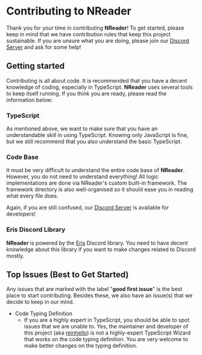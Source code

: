# Contributing to NReader

Thank you for your time in contributing **NReader**! To get started, please keep in mind that we have contribution rules that keep this project sustainable. If you are unsure what you are doing, please join our [Discord Server](https://discord.gg/b7AW2Zkcsw) and ask for some help!

## Getting started

Contributing is all about code. It is recommended that you have a decent knowledge of coding, especially in TypeScript. **NReader** uses several tools to keep itself running. If you think you are ready, please read the information below:

### TypeScript

As mentioned above, we want to make sure that you have an understandable skill in using TypeScript. Knowing only JavaScript is fine, but we still recommend that you also understand the basic TypeScript.


### Code Base

It must be very difficult to understand the entire code base of **NReader**. However, you do not need to understand everything! All logic implementations are done via NReader's custom built-in framework. The framework directory is also well-organised so it should ease you in reading what every file does.

Again, if you are still confused, our [Discord Server](https://discord.gg/b7AW2Zkcsw) is available for developers!

### Eris Discord Library

**NReader** is powered by the [Eris](https://github.com/abalabahaha/eris) Discord library. You need to have decent knowledge about this library if you want to make changes related to Discord mostly.

## Top Issues (Best to Get Started)

Any issues that are marked with the label "**good first issue**" is the best place to start contributing. Besides these, we also have an issue(s) that we decide to keep in our mind.

- Code Typing Definition
   - If you are a highly expert in TypeScript, you should be able to spot issues that we are unable to. Yes, the maintainer and developer of this project (aka [reinhello](https://github.com/reinhello)) is not a highly-expert TypeScript Wizard that works on the code typing definition. You are very welcome to make better changes on the typing definition.
